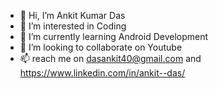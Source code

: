 - 👋 Hi, I’m Ankit Kumar Das
- 👀 I’m interested in Coding 
- 🌱 I’m currently learning Android Development
- 💞️ I’m looking to collaborate on Youtube
- 📫 reach me on dasankit40@gmail.com and https://www.linkedin.com/in/ankit--das/


<!---
ankitdasgit/ankitdasgit is a ✨ special ✨ repository because its `README.md` (this file) appears on your GitHub profile.
You can click the Preview link to take a look at your changes.
--->
